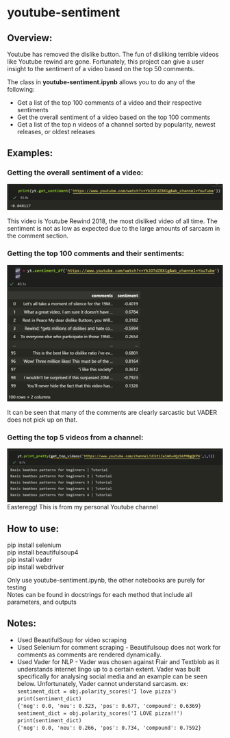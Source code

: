 # youtube-sentiment

## Overview:  
  
Youtube has removed the dislike button. The fun of disliking terrible videos like Youtube rewind are gone. Fortunately, this project can give a user insight to the sentiment of a video based on the top 50 comments. 

The class in **youtube-sentiment.ipynb** allows you to do any of the following:

- Get a list of the top 100 comments of a video and their respective sentiments
- Get the overall sentiment of a video based on the top 100 comments
- Get a list of the top n videos of a channel sorted by popularity, newest releases, or oldest releases

## Examples:
  
### Getting the overall sentiment of a video:
![](Examples/sentiment.PNG) 
    
This video is Youtube Rewind 2018, the most disliked video of all time. The sentiment is not as low as expected due to the large amounts of sarcasm in the comment section.
  
### Getting the top 100 comments and their sentiments:
![](Examples/sentiment_df.PNG)
   
It can be seen that many of the comments are clearly sarcastic but VADER does not pick up on that.
    
### Getting the top 5 videos from a channel:
![](Examples/top_videos.PNG)
Easteregg! This is from my personal Youtube channel
  
## How to use:  
pip install selenium  
pip install beautifulsoup4  
pip install vader  
pip install webdriver  

Only use youtube-sentiment.ipynb, the other notebooks are purely for testing  
Notes can be found in docstrings for each method that include all parameters, and outputs

## Notes:  
- Used BeautifulSoup for video scraping  
- Used Selenium for comment scraping - Beautifulsoup does not work for comments as comments are rendered dynamically.    
- Used Vader for NLP - Vader was chosen against Flair and Textblob as it understands internet lingo up to a certain extent. Vader was built specifically for analysing social media and an example can be seen below. Unfortunately, Vader cannot understand sarcasm.
    ex:   
`sentiment_dict = obj.polarity_scores('I love pizza')
print(sentiment_dict)`  
`{'neg': 0.0, 'neu': 0.323, 'pos': 0.677, 'compound': 0.6369}`  
`sentiment_dict = obj.polarity_scores('I LOVE pizza!!')
print(sentiment_dict)`  
`{'neg': 0.0, 'neu': 0.266, 'pos': 0.734, 'compound': 0.7592}`
